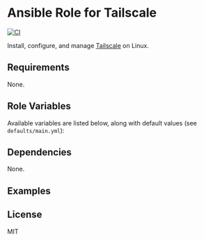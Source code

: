 # Ansible Role for Tailscale

[![CI](https://github.com/jason-riddle/ansible-role-tailscale/workflows/CI/badge.svg?event=push)](https://github.com/jason-riddle/ansible-role-tailscale/actions?query=workflow%3ACI)

Install, configure, and manage [Tailscale](https://tailscale.com/) on Linux.

## Requirements

None.

## Role Variables

Available variables are listed below, along with default values (see `defaults/main.yml`):

## Dependencies

None.

## Examples

## License

MIT
